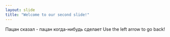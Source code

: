 ```yaml
---
layout: slide
title: "Welcome to our second slide!"
---
```

Пацан сказал - пацан когда-нибудь сделает
Use the left arrow to go back!
